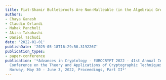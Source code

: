```yaml
---
title: Fiat-Shamir Bulletproofs Are Non-Malleable (in the Algebraic Group Model)
authors:
- Chaya Ganesh
- Claudio Orlandi
- Mahak Pancholi
- Akira Takahashi
- Daniel Tschudi
date: '2022-01-01'
publishDate: '2025-05-18T16:29:50.319226Z'
publication_types:
- paper-conference
publication: '*Advances in Cryptology - EUROCRYPT 2022 - 41st Annual International
  Conference on the Theory and Applications of Cryptographic Techniques, Trondheim,
  Norway, May 30 - June 3, 2022, Proceedings, Part II*'
---
```

